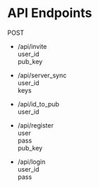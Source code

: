 # API Endpoints
POST
- /api/invite  
  user_id  
  pub_key  

- /api/server_sync  
  user_id  
  keys

- /api/id_to_pub  
  user_id
  
- /api/register  
  user  
  pass  
  pub_key

- /api/login  
  user_id  
  pass  
  

